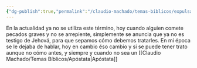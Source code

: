 ```yaml
---
{"dg-publish":true,"permalink":"/claudio-machado/temas-biblicos/expulsado/"}
---
```


En la actualidad ya no se utiliza este término, hoy cuando alguien comete pecados graves y no se arrepiente, simplemente se anuncia que ya no es testigo de Jehová, para que sepamos cómo debemos tratarles. En mi época se le dejaba de hablar, hoy en cambio éso cambio y si se puede tener trato aunque no cómo antes, y siempre y cuando no sea un [[Claudio Machado/Temas Bíblicos/Apóstata\|Apóstata]] 
